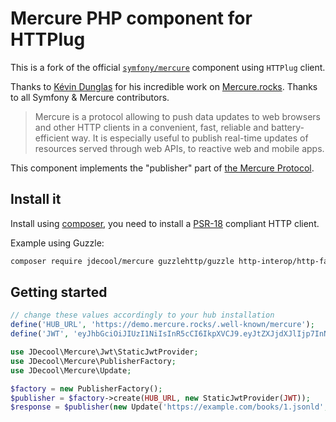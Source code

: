 Mercure PHP component for HTTPlug
=================================

This is a fork of the official [`symfony/mercure`](https://github.com/symfony/mercure) component using `HTTPlug` client.

Thanks to [Kévin Dunglas](https://github.com/dunglas/) for his incredible work on [Mercure.rocks](Mercure.rocks).
Thanks to all Symfony & Mercure contributors.

> Mercure is a protocol allowing to push data updates to web browsers and other
  HTTP clients in a convenient, fast, reliable and battery-efficient way.
  It is especially useful to publish real-time updates of resources served through
  web APIs, to reactive web and mobile apps.

This component implements the "publisher" part of [the Mercure Protocol](https://mercure.rocks).

## Install it

Install using [composer](https://getcomposer.org), you need to install a [PSR-18](https://www.php-fig.org/psr/psr-18/) compliant HTTP client.

Example using Guzzle:

```bash
composer require jdecool/mercure guzzlehttp/guzzle http-interop/http-factory-guzzle
```

## Getting started

```php
// change these values accordingly to your hub installation
define('HUB_URL', 'https://demo.mercure.rocks/.well-known/mercure');
define('JWT', 'eyJhbGciOiJIUzI1NiIsInR5cCI6IkpXVCJ9.eyJtZXJjdXJlIjp7InN1YnNjcmliZSI6WyJmb28iLCJiYXIiXSwicHVibGlzaCI6WyJmb28iXX19.LRLvirgONK13JgacQ_VbcjySbVhkSmHy3IznH3tA9PM');

use JDecool\Mercure\Jwt\StaticJwtProvider;
use JDecool\Mercure\PublisherFactory;
use JDecool\Mercure\Update;

$factory = new PublisherFactory();
$publisher = $factory->create(HUB_URL, new StaticJwtProvider(JWT));
$response = $publisher(new Update('https://example.com/books/1.jsonld', 'Hi from Symfony!'));
```
